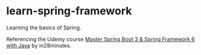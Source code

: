 # learn-spring-framework

Learning the basics of Spring.

Referencing the Udemy course [Master Spring Boot 3 & Spring Framework 6 with Java](https://www.udemy.com/course/spring-boot-and-spring-framework-tutorial-for-beginners/) by in28minutes.
